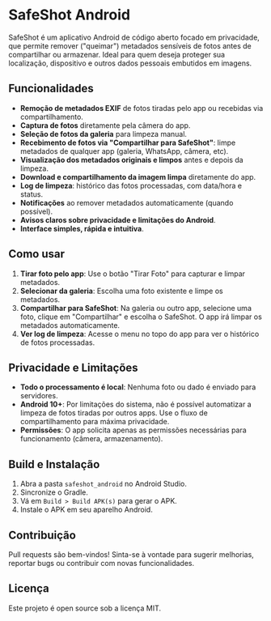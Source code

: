 # SafeShot Android

SafeShot é um aplicativo Android de código aberto focado em privacidade, que permite remover ("queimar") metadados sensíveis de fotos antes de compartilhar ou armazenar. Ideal para quem deseja proteger sua localização, dispositivo e outros dados pessoais embutidos em imagens.

## Funcionalidades

- **Remoção de metadados EXIF** de fotos tiradas pelo app ou recebidas via compartilhamento.
- **Captura de fotos** diretamente pela câmera do app.
- **Seleção de fotos da galeria** para limpeza manual.
- **Recebimento de fotos via "Compartilhar para SafeShot"**: limpe metadados de qualquer app (galeria, WhatsApp, câmera, etc).
- **Visualização dos metadados originais e limpos** antes e depois da limpeza.
- **Download e compartilhamento da imagem limpa** diretamente do app.
- **Log de limpeza**: histórico das fotos processadas, com data/hora e status.
- **Notificações** ao remover metadados automaticamente (quando possível).
- **Avisos claros sobre privacidade e limitações do Android**.
- **Interface simples, rápida e intuitiva**.

## Como usar

1. **Tirar foto pelo app**: Use o botão "Tirar Foto" para capturar e limpar metadados.
2. **Selecionar da galeria**: Escolha uma foto existente e limpe os metadados.
3. **Compartilhar para SafeShot**: Na galeria ou outro app, selecione uma foto, clique em "Compartilhar" e escolha o SafeShot. O app irá limpar os metadados automaticamente.
4. **Ver log de limpeza**: Acesse o menu no topo do app para ver o histórico de fotos processadas.

## Privacidade e Limitações

- **Todo o processamento é local**: Nenhuma foto ou dado é enviado para servidores.
- **Android 10+**: Por limitações do sistema, não é possível automatizar a limpeza de fotos tiradas por outros apps. Use o fluxo de compartilhamento para máxima privacidade.
- **Permissões**: O app solicita apenas as permissões necessárias para funcionamento (câmera, armazenamento).

## Build e Instalação

1. Abra a pasta `safeshot_android` no Android Studio.
2. Sincronize o Gradle.
3. Vá em `Build > Build APK(s)` para gerar o APK.
4. Instale o APK em seu aparelho Android.

## Contribuição

Pull requests são bem-vindos! Sinta-se à vontade para sugerir melhorias, reportar bugs ou contribuir com novas funcionalidades.

## Licença

Este projeto é open source sob a licença MIT. 